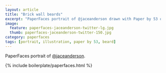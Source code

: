 ```yaml
---
layout: article
title: "Brick wall beards"
excerpt: "PaperFaces portrait of @jaceanderson drawn with Paper by 53 on an iPad."
image: 
  feature: paperfaces-jaceanderson-twitter-lg.jpg
  thumb: paperfaces-jaceanderson-twitter-150.jpg
category: paperfaces
tags: [portrait, illustration, paper by 53, beard]
---
```


PaperFaces portrait of [@jaceanderson](http://twitter.com/jaceanderson).

{% include boilerplate/paperfaces.html %}